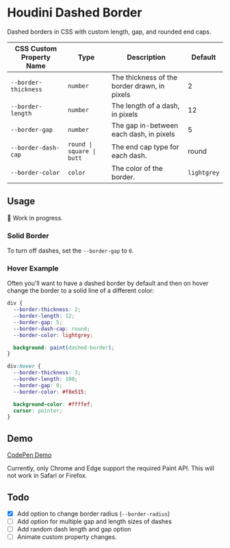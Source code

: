 # Houdini Dashed Border

Dashed borders in CSS with custom length, gap, and rounded end caps.

| CSS Custom Property Name | Type | Description | Default |
|---|-------|------|---|
| `--border-thickness` | `number` | The thickness of the border drawn, in pixels | 2 |
| `--border-length` | `number` | The length of a dash, in pixels | 12 |
| `--border-gap` | `number` | The gap in-between each dash, in pixels | 5 |
| `--border-dash-cap` | `round \| square \| butt` | The end cap type for each dash. | round |
| `--border-color` | `color` | The color of the border. | `lightgrey` |

## Usage

🚧 Work in progress.

### Solid Border

To turn off dashes, set the `--border-gap` to `0`.

### Hover Example

Often you'll want to have a dashed border by default and then on hover change the border to a solid line of a different color:

```css
div {
  --border-thickness: 2;
  --border-length: 12;
  --border-gap: 5;
  --border-dash-cap: round;
  --border-color: lightgrey;

  background: paint(dashed-border);
}

div:hover {
  --border-thickness: 3;
  --border-length: 100;
  --border-gap: 0;
  --border-color: #f8e515;

  background-color: #ffffef;
  cursor: pointer;
}
```

## Demo

[CodePen Demo](https://codepen.io/sledsworth/pen/YzjeQGq)

Currently, only Chrome and Edge support the required Paint API. This will not work in Safari or Firefox.

## Todo

- [x] Add option to change border radius (`--border-radius`)
- [ ] Add option for multiple gap and length sizes of dashes
- [ ] Add random dash length and gap option
- [ ] Animate custom property changes.
